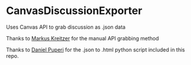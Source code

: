 # CanvasDiscussionExporter
Uses Canvas API to grab discussion as .json data

Thanks to [Markus Kreitzer](https://community.canvaslms.com/ideas/5356-download-discussion-board-posts#comment-70516) for the manual API grabbing method

Thanks to [Daniel Puperi](https://github.com/dsp444/save_canvas_discussion) for the .json to .html python script included in this repo.
